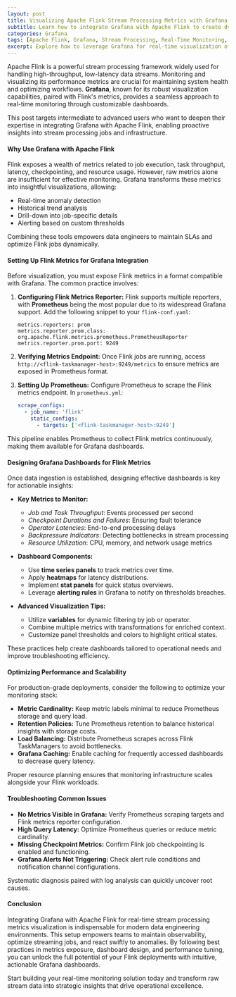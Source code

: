 ```yaml
---
layout: post
title: Visualizing Apache Flink Stream Processing Metrics with Grafana for Real-Time Insights
subtitle: Learn how to integrate Grafana with Apache Flink to create dynamic dashboards visualizing stream processing metrics in real-time
categories: Grafana
tags: [Apache Flink, Grafana, Stream Processing, Real-Time Monitoring, Big Data, Metrics Visualization, Prometheus, Time Series Data]
excerpt: Explore how to leverage Grafana for real-time visualization of Apache Flink stream processing metrics. This guide dives deep into setup, integration, and advanced dashboard techniques for data engineers and developers.
---
```

Apache Flink is a powerful stream processing framework widely used for handling high-throughput, low-latency data streams. Monitoring and visualizing its performance metrics are crucial for maintaining system health and optimizing workflows. **Grafana**, known for its robust visualization capabilities, paired with Flink's metrics, provides a seamless approach to real-time monitoring through customizable dashboards.

This post targets intermediate to advanced users who want to deepen their expertise in integrating Grafana with Apache Flink, enabling proactive insights into stream processing jobs and infrastructure.

#### Why Use Grafana with Apache Flink

Flink exposes a wealth of metrics related to job execution, task throughput, latency, checkpointing, and resource usage. However, raw metrics alone are insufficient for effective monitoring. Grafana transforms these metrics into insightful visualizations, allowing:

- Real-time anomaly detection
- Historical trend analysis
- Drill-down into job-specific details
- Alerting based on custom thresholds

Combining these tools empowers data engineers to maintain SLAs and optimize Flink jobs dynamically.

#### Setting Up Flink Metrics for Grafana Integration

Before visualization, you must expose Flink metrics in a format compatible with Grafana. The common practice involves:

1. **Configuring Flink Metrics Reporter:** Flink supports multiple reporters, with **Prometheus** being the most popular due to its widespread Grafana support. Add the following snippet to your `flink-conf.yaml`:

   ```
   metrics.reporters: prom
   metrics.reporter.prom.class: org.apache.flink.metrics.prometheus.PrometheusReporter
   metrics.reporter.prom.port: 9249
   ```

2. **Verifying Metrics Endpoint:** Once Flink jobs are running, access `http://<flink-taskmanager-host>:9249/metrics` to ensure metrics are exposed in Prometheus format.

3. **Setting Up Prometheus:** Configure Prometheus to scrape the Flink metrics endpoint. In `prometheus.yml`:

   ```yaml
   scrape_configs:
     - job_name: 'flink'
       static_configs:
         - targets: ['<flink-taskmanager-host>:9249']
   ```

This pipeline enables Prometheus to collect Flink metrics continuously, making them available for Grafana dashboards.

#### Designing Grafana Dashboards for Flink Metrics

Once data ingestion is established, designing effective dashboards is key for actionable insights:

- **Key Metrics to Monitor:**
  - *Job and Task Throughput*: Events processed per second
  - *Checkpoint Durations and Failures*: Ensuring fault tolerance
  - *Operator Latencies*: End-to-end processing delays
  - *Backpressure Indicators*: Detecting bottlenecks in stream processing
  - *Resource Utilization*: CPU, memory, and network usage metrics

- **Dashboard Components:**
  - Use **time series panels** to track metrics over time.
  - Apply **heatmaps** for latency distributions.
  - Implement **stat panels** for quick status overviews.
  - Leverage **alerting rules** in Grafana to notify on thresholds breaches.

- **Advanced Visualization Tips:**
  - Utilize **variables** for dynamic filtering by job or operator.
  - Combine multiple metrics with transformations for enriched context.
  - Customize panel thresholds and colors to highlight critical states.

These practices help create dashboards tailored to operational needs and improve troubleshooting efficiency.

#### Optimizing Performance and Scalability

For production-grade deployments, consider the following to optimize your monitoring stack:

- **Metric Cardinality:** Keep metric labels minimal to reduce Prometheus storage and query load.
- **Retention Policies:** Tune Prometheus retention to balance historical insights with storage costs.
- **Load Balancing:** Distribute Prometheus scrapes across Flink TaskManagers to avoid bottlenecks.
- **Grafana Caching:** Enable caching for frequently accessed dashboards to decrease query latency.

Proper resource planning ensures that monitoring infrastructure scales alongside your Flink workloads.

#### Troubleshooting Common Issues

- **No Metrics Visible in Grafana:** Verify Prometheus scraping targets and Flink metrics reporter configuration.
- **High Query Latency:** Optimize Prometheus queries or reduce metric cardinality.
- **Missing Checkpoint Metrics:** Confirm Flink job checkpointing is enabled and functioning.
- **Grafana Alerts Not Triggering:** Check alert rule conditions and notification channel configurations.

Systematic diagnosis paired with log analysis can quickly uncover root causes.

#### Conclusion

Integrating Grafana with Apache Flink for real-time stream processing metrics visualization is indispensable for modern data engineering environments. This setup empowers teams to maintain observability, optimize streaming jobs, and react swiftly to anomalies. By following best practices in metrics exposure, dashboard design, and performance tuning, you can unlock the full potential of your Flink deployments with intuitive, actionable Grafana dashboards.

Start building your real-time monitoring solution today and transform raw stream data into strategic insights that drive operational excellence.
